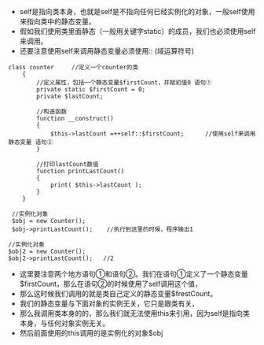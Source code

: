 
 * self是指向类本身，也就是self是不指向任何已经实例化的对象，一般self使用来指向类中的静态变量。
 * 假如我们使用类里面静态（一般用关键字static）的成员，我们也必须使用self来调用。
 * 还要注意使用self来调用静态变量必须使用:: (域运算符号)

```
class counter     //定义一个counter的类
    {
        //定义属性，包括一个静态变量$firstCount，并赋初值0 语句①
        private static $firstCount = 0;
        private $lastCount;

        //构造函数
        function __construct()
        {
            $this->lastCount =++self::$firstCount;      //使用self来调用静态变量 语句②
        }

        //打印lastCount数值
        function printLastCount()
        {
            print( $this->lastCount );
        }
    }

 //实例化对象
 $obj = new Counter();
 $obj->printLastCount();    //执行到这里的时候，程序输出1

//实例化对象
$obj2 = new Counter();
$obj2->printLastCount();   //2
```

 * 这里要注意两个地方语句①和语句②。我们在语句①定义了一个静态变量$firstCount，那么在语句②的时候使用了self调用这个值，
 * 那么这时候我们调用的就是类自己定义的静态变量$frestCount。
 * 我们的静态变量与下面对象的实例无关，它只是跟类有关，
 * 那么我调用类本身的的，那么我们就无法使用this来引用，因为self是指向类本身，与任何对象实例无关。
 * 然后前面使用的this调用的是实例化的对象$obj
